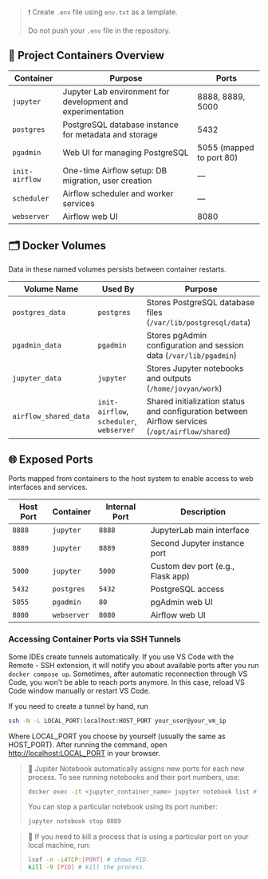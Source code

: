 > ❗ Create `.env` file using `env.txt` as a template.
> 
> Do not push your `.env` file in the repository.

## 🐳 Project Containers Overview

| Container       | Purpose                                                       | Ports                  | 
|-----------------|---------------------------------------------------------------|------------------------|
| `jupyter`       | Jupyter Lab environment for development and experimentation   | 8888, 8889, 5000       | 
| `postgres`      | PostgreSQL database instance for metadata and storage         | 5432                   |
| `pgadmin`       | Web UI for managing PostgreSQL                                | 5055 (mapped to port 80) | 
| `init-airflow`  | One-time Airflow setup: DB migration, user creation           | —                      |
| `scheduler`     | Airflow scheduler and worker services                         | —                      | 
| `webserver`     | Airflow web UI                                                | 8080                   | 

## 🗂️ Docker Volumes

Data in these named volumes persists between container restarts.

| Volume Name           | Used By           | Purpose                                                                 |
|-----------------------|------------------|-------------------------------------------------------------------------|
| `postgres_data`       | `postgres`        | Stores PostgreSQL database files (`/var/lib/postgresql/data`)          |
| `pgadmin_data`        | `pgadmin`         | Stores pgAdmin configuration and session data (`/var/lib/pgadmin`)     |
| `jupyter_data`        | `jupyter`         | Stores Jupyter notebooks and outputs (`/home/jovyan/work`)             |
| `airflow_shared_data` | `init-airflow`, `scheduler`, `webserver` | Shared initialization status and configuration between Airflow services (`/opt/airflow/shared`) |


## 🌐 Exposed Ports

Ports mapped from containers to the host system to enable access to web interfaces and services.

| Host Port | Container     | Internal Port | Description                             |
|-----------|---------------|---------------|-----------------------------------------|
| `8888`    | `jupyter`     | `8888`        | JupyterLab main interface               |
| `8889`    | `jupyter`     | `8889`        | Second Jupyter instance port            |
| `5000`    | `jupyter`     | `5000`        | Custom dev port (e.g., Flask app)       |
| `5432`    | `postgres`    | `5432`        | PostgreSQL access                       |
| `5055`    | `pgadmin`     | `80`          | pgAdmin web UI                          |
| `8080`    | `webserver`   | `8080`        | Airflow web UI                          |

### Accessing Container Ports via SSH Tunnels

Some IDEs create tunnels automatically. If you use VS Code with the Remote - SSH extension, it will notify you about available ports after you run `docker compose up`.
Sometimes, after automatic reconnection through VS Code, you won't be able to reach ports anymore. In this case, reload VS Code window manually or restart VS Code.

If you need to create a tunnel by hand, run

```bash
ssh -N -L LOCAL_PORT:localhost:HOST_PORT your_user@your_vm_ip
```

Where LOCAL_PORT you choose by yourself (usually the same as HOST_PORT).
After running the command, open <http://localhost:LOCAL_PORT> in your browser.



> 📝 Jupiter Notebook automatically assigns new ports for each new process. To see running notebooks and their port numbers, use:
> ```bash
> docker exec -it <jupyter_container_name> jupyter notebook list # shows the running notebooks and their port numbers
> ```
> You can stop a particular notebook using its port number:
> ```bash
> jupyter notebook stop 8889
> ```
                          
> 📝 If you need to kill a process that is using a particular port on your local machine, run:
> ```bash
> lsof -n -i4TCP:[PORT] # shows PID.
> kill -9 [PID] # kill the process.
> ```

